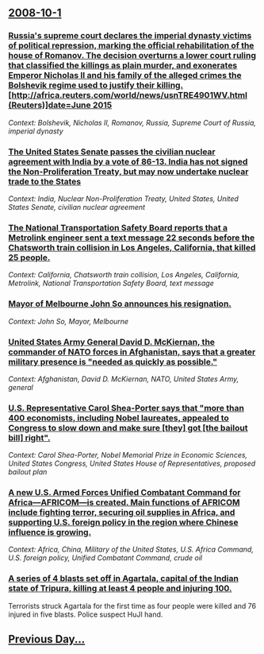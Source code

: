 ## [2008-10-1](/news/2008/10/1/index.md)

### [ Russia's supreme court declares the imperial dynasty victims of political repression, marking the official rehabilitation of the house of Romanov. The decision overturns a lower court ruling that classified the killings as plain murder, and exonerates Emperor Nicholas II and his family of the alleged crimes the Bolshevik regime used to justify their killing. [http://africa.reuters.com/world/news/usnTRE4901WV.html (Reuters)]date=June 2015](/news/2008/10/1/russia-s-supreme-court-declares-the-imperial-dynasty-victims-of-political-repression-marking-the-official-rehabilitation-of-the-house-of-r.md)
_Context: Bolshevik, Nicholas II, Romanov, Russia, Supreme Court of Russia, imperial dynasty_

### [ The United States Senate passes the civilian nuclear agreement with India by a vote of 86-13. India has not signed the Non-Proliferation Treaty, but may now undertake nuclear trade to the States ](/news/2008/10/1/the-united-states-senate-passes-the-civilian-nuclear-agreement-with-india-by-a-vote-of-86a13-india-has-not-signed-the-non-proliferation.md)
_Context: India, Nuclear Non-Proliferation Treaty, United States, United States Senate, civilian nuclear agreement_

### [ The National Transportation Safety Board reports that a Metrolink engineer sent a text message 22 seconds before the Chatsworth train collision in Los Angeles, California, that killed 25 people. ](/news/2008/10/1/the-national-transportation-safety-board-reports-that-a-metrolink-engineer-sent-a-text-message-22-seconds-before-the-chatsworth-train-colli.md)
_Context: California, Chatsworth train collision, Los Angeles, California, Metrolink, National Transportation Safety Board, text message_

### [ Mayor of Melbourne John So announces his resignation. ](/news/2008/10/1/mayor-of-melbourne-john-so-announces-his-resignation.md)
_Context: John So, Mayor, Melbourne_

### [ United States Army General David D. McKiernan, the commander of NATO forces in Afghanistan, says that a greater military presence is "needed as quickly as possible." ](/news/2008/10/1/united-states-army-general-david-d-mckiernan-the-commander-of-nato-forces-in-afghanistan-says-that-a-greater-military-presence-is-neede.md)
_Context: Afghanistan, David D. McKiernan, NATO, United States Army, general_

### [ U.S. Representative Carol Shea-Porter says that "more than 400 economists, including Nobel laureates, appealed to Congress to slow down and make sure [they] got [the bailout bill] right". ](/news/2008/10/1/u-s-representative-carol-shea-porter-says-that-more-than-400-economists-including-nobel-laureates-appealed-to-congress-to-slow-down-and.md)
_Context: Carol Shea-Porter, Nobel Memorial Prize in Economic Sciences, United States Congress, United States House of Representatives, proposed bailout plan_

### [ A new U.S. Armed Forces Unified Combatant Command for Africa&mdash;AFRICOM&mdash;is created. Main functions of AFRICOM include fighting terror, securing oil supplies in Africa, and supporting U.S. foreign policy in the region where Chinese influence is growing. ](/news/2008/10/1/a-new-u-s-armed-forces-unified-combatant-command-for-africa-mdash-africom-mdash-is-created-main-functions-of-africom-include-fighting-ter.md)
_Context: Africa, China, Military of the United States, U.S. Africa Command, U.S. foreign policy, Unified Combatant Command, crude oil_

### [ A series of 4 blasts set off in Agartala, capital of the Indian state of Tripura, killing at least 4 people and injuring 100. ](/news/2008/10/1/a-series-of-4-blasts-set-off-in-agartala-capital-of-the-indian-state-of-tripura-killing-at-least-4-people-and-injuring-100.md)
Terrorists struck Agartala for the first time as four people were killed and 76 injured in five blasts. Police suspect HuJI hand.

## [Previous Day...](/news/2008/09/30/index.md)

